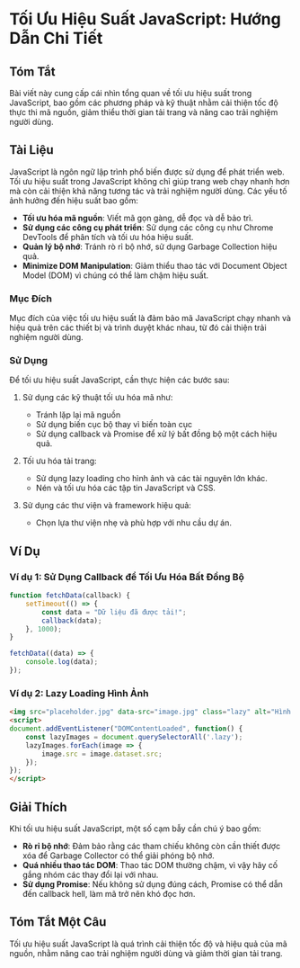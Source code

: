<!--
Meta Description: # Tối Ưu Hiệu Suất JavaScript: Hướng Dẫn Chi Tiết ## Tóm Tắt Bài viết này cung cấp cái nhìn tổng quan về tối ưu hiệu suất trong JavaScript, bao gồm cá...
Meta Keywords: hiệu, tối, dụng, các, suất
-->

# Tối Ưu Hiệu Suất JavaScript: Hướng Dẫn Chi Tiết

## Tóm Tắt
Bài viết này cung cấp cái nhìn tổng quan về tối ưu hiệu suất trong JavaScript, bao gồm các phương pháp và kỹ thuật nhằm cải thiện tốc độ thực thi mã nguồn, giảm thiểu thời gian tải trang và nâng cao trải nghiệm người dùng.

## Tài Liệu
JavaScript là ngôn ngữ lập trình phổ biến được sử dụng để phát triển web. Tối ưu hiệu suất trong JavaScript không chỉ giúp trang web chạy nhanh hơn mà còn cải thiện khả năng tương tác và trải nghiệm người dùng. Các yếu tố ảnh hưởng đến hiệu suất bao gồm:

- **Tối ưu hóa mã nguồn**: Viết mã gọn gàng, dễ đọc và dễ bảo trì.
- **Sử dụng các công cụ phát triển**: Sử dụng các công cụ như Chrome DevTools để phân tích và tối ưu hóa hiệu suất.
- **Quản lý bộ nhớ**: Tránh rò rỉ bộ nhớ, sử dụng Garbage Collection hiệu quả.
- **Minimize DOM Manipulation**: Giảm thiểu thao tác với Document Object Model (DOM) vì chúng có thể làm chậm hiệu suất.

### Mục Đích
Mục đích của việc tối ưu hiệu suất là đảm bảo mã JavaScript chạy nhanh và hiệu quả trên các thiết bị và trình duyệt khác nhau, từ đó cải thiện trải nghiệm người dùng.

### Sử Dụng
Để tối ưu hiệu suất JavaScript, cần thực hiện các bước sau:

1. Sử dụng các kỹ thuật tối ưu hóa mã như:
   - Tránh lặp lại mã nguồn
   - Sử dụng biến cục bộ thay vì biến toàn cục
   - Sử dụng callback và Promise để xử lý bất đồng bộ một cách hiệu quả.

2. Tối ưu hóa tải trang:
   - Sử dụng lazy loading cho hình ảnh và các tài nguyên lớn khác.
   - Nén và tối ưu hóa các tập tin JavaScript và CSS.

3. Sử dụng các thư viện và framework hiệu quả:
   - Chọn lựa thư viện nhẹ và phù hợp với nhu cầu dự án.

## Ví Dụ
### Ví dụ 1: Sử Dụng Callback để Tối Ưu Hóa Bất Đồng Bộ
```javascript
function fetchData(callback) {
    setTimeout(() => {
        const data = "Dữ liệu đã được tải!";
        callback(data);
    }, 1000);
}

fetchData((data) => {
    console.log(data);
});
```

### Ví dụ 2: Lazy Loading Hình Ảnh
```html
<img src="placeholder.jpg" data-src="image.jpg" class="lazy" alt="Hình ảnh">
<script>
document.addEventListener("DOMContentLoaded", function() {
    const lazyImages = document.querySelectorAll('.lazy');
    lazyImages.forEach(image => {
        image.src = image.dataset.src;
    });
});
</script>
```

## Giải Thích
Khi tối ưu hiệu suất JavaScript, một số cạm bẫy cần chú ý bao gồm:

- **Rò rỉ bộ nhớ**: Đảm bảo rằng các tham chiếu không còn cần thiết được xóa để Garbage Collector có thể giải phóng bộ nhớ.
- **Quá nhiều thao tác DOM**: Thao tác DOM thường chậm, vì vậy hãy cố gắng nhóm các thay đổi lại với nhau.
- **Sử dụng Promise**: Nếu không sử dụng đúng cách, Promise có thể dẫn đến callback hell, làm mã trở nên khó đọc hơn.

## Tóm Tắt Một Câu
Tối ưu hiệu suất JavaScript là quá trình cải thiện tốc độ và hiệu quả của mã nguồn, nhằm nâng cao trải nghiệm người dùng và giảm thời gian tải trang.